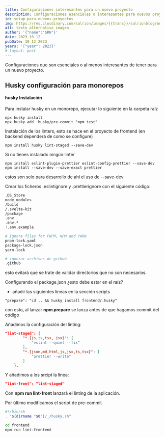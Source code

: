 ```yaml
---
title: Configuraciones interesantes para un nuevo proyecto
description: Configuraciones esenciales o interesantes para nuevos proyectos que facilitan la vida a un desarrollador
id: setup-para-nuevos-proyectos
img: https://res.cloudinary.com/salrion/images/{{trans}}/salrionblog/nombre-imagen-real/nombre-descriptivo-imagen.jpg
alt: texto alternativo imagen
author: '{"name":"SRN"}'
date: 2023-10-12
pubDate: 10 12 2023
years: '{"year": 2023}'
# layout: post
---
```


Configuraciones que son esenciales o al menos interesantes de tener para un nuevo proyecto.

## Husky configuración para monorepos

#### husky Instalación

Para instalar husky en un monorepo, ejecutar lo siguiente en la carpeta raíz

```shell
npx husky install
npx husky add .husky/pre-commit "npm test"
```

Instalación de los linters, esto se hace en el proyecto de frontend (en backend dependerá de como se configure)

```shell
npm install husky lint-staged --save-dev
```

Si no tienes instalado ningún linter

```shell
npm install eslint-plugin-prettier eslint-config-prettier --save-dev
npm install --save-dev --save-exact prettier
```

estos son solo para desarrollo de ahí el uso de --save-dev

Crear los ficheros .eslintignore y .prettierignore con el siguiente código:

```sh
.DS_Store
node_modules
/build
/.svelte-kit
/package
.env
.env.*
!.env.example

# Ignore files for PNPM, NPM and YARN
pnpm-lock.yaml
package-lock.json
yarn.lock

# ignorar archivos de github
.github
```

esto evitará que se trate de validar directorios que no son necesarios.

Configurando el package.json ¿esto debe estar en el raíz?

- añadir las siguientes lineas en la sección scripts

```
"prepare": "cd .. && husky install frontend/.husky"
```

con esto, al lanzar **npm prepare** se lanza antes de que hagamos commit del código

Añadimos la configuración del linting:

```json
"lint-staged": {
        "*.{js,ts,tsx, jsx}": [
            "eslint --quiet --fix"
        ],
        "*.{json,md,html,js,jsx,ts,tsx}": [
            "prettier --write"
        ]
    },
```

Y añadimos a los srcipt la línea:

```json
"lint-front": "lint-staged"
```

Con **npm run lint-front** lanzará el linting de la aplicación.

Por último modificamos el script de pre-commit

```sh
#!/bin/sh
. "$(dirname "$0")/_/husky.sh"

cd frontend
npm run lint-frontend
```
